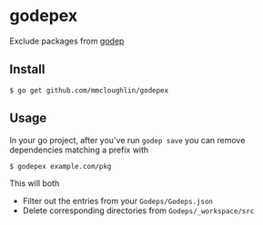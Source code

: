 # godepex
Exclude packages from [godep](https://github.com/tools/godep "godep github page")

## Install

    $ go get github.com/mmcloughlin/godepex

## Usage

In your go project, after you've run `godep save` you can remove dependencies matching a prefix with 

    $ godepex example.com/pkg

This will both

* Filter out the entries from your `Godeps/Godeps.json`
* Delete corresponding directories from `Godeps/_workspace/src`
